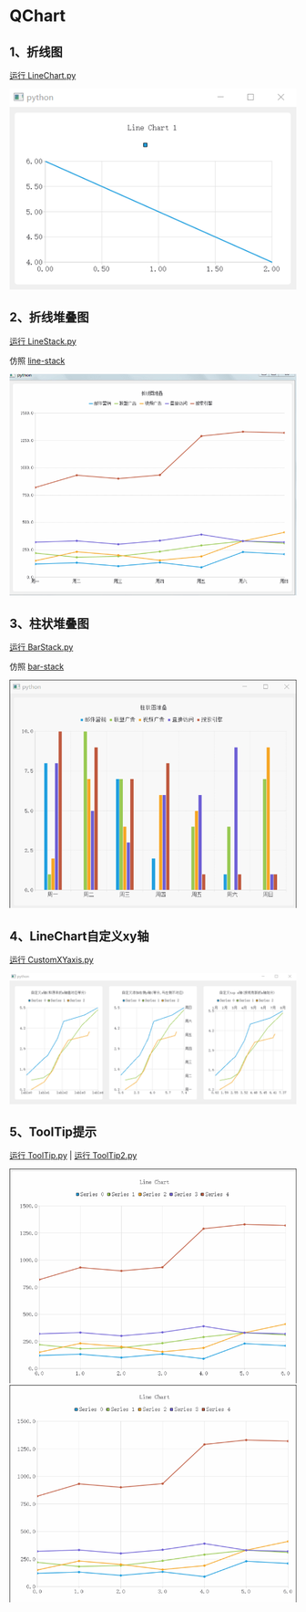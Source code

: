 # QChart

## 1、折线图
[运行 LineChart.py](LineChart.py)

![LineChart](ScreenShot/LineChart.png)

## 2、折线堆叠图
[运行 LineStack.py](LineStack.py)

仿照 [line-stack](http://echarts.baidu.com/demo.html#line-stack)

![LineStack](ScreenShot/LineStack.gif)

## 3、柱状堆叠图
[运行 BarStack.py](BarStack.py)

仿照 [bar-stack](http://echarts.baidu.com/demo.html#bar-stack)

![BarStack](ScreenShot/BarStack.gif)

## 4、LineChart自定义xy轴
[运行 CustomXYaxis.py](CustomXYaxis.py)

![CustomXYaxis](ScreenShot/CustomXYaxis.png)

## 5、ToolTip提示
[运行 ToolTip.py](ToolTip.py) | [运行 ToolTip2.py](ToolTip2.py) 

![ToolTip](ScreenShot/ToolTip.gif) ![ToolTip2](ScreenShot/ToolTip2.gif)